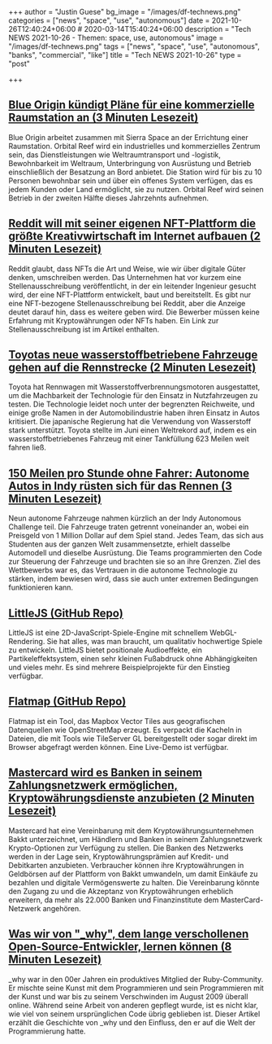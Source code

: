+++
author = "Justin Guese"
bg_image = "/images/df-technews.png"
categories = ["news", "space", "use", "autonomous"]
date = 2021-10-26T12:40:24+06:00 # 2020-03-14T15:40:24+06:00
description = "Tech NEWS 2021-10-26 - Themen: space, use, autonomous"
image = "/images/df-technews.png"
tags = ["news", "space", "use", "autonomous", "banks", "commercial", "like"]
title = "Tech NEWS 2021-10-26"
type = "post"

+++

## [Blue Origin kündigt Pläne für eine kommerzielle Raumstation an (3 Minuten Lesezeit)](https://www.engadget.com/orbital-reef-200848765.html)

 Blue Origin arbeitet zusammen mit Sierra Space an der Errichtung einer Raumstation. Orbital Reef wird ein industrielles und kommerzielles Zentrum sein, das Dienstleistungen wie Weltraumtransport und -logistik, Bewohnbarkeit im Weltraum, Unterbringung von Ausrüstung und Betrieb einschließlich der Besatzung an Bord anbietet. Die Station wird für bis zu 10 Personen bewohnbar sein und über ein offenes System verfügen, das es jedem Kunden oder Land ermöglicht, sie zu nutzen. Orbital Reef wird seinen Betrieb in der zweiten Hälfte dieses Jahrzehnts aufnehmen.

## [Reddit will mit seiner eigenen NFT-Plattform die größte Kreativwirtschaft im Internet aufbauen (2 Minuten Lesezeit)](https://markets.businessinsider.com/news/currencies/reddit-nft-marketplace-build-biggest-creator-economy-crypto-platform-job-2021-10)

 Reddit glaubt, dass NFTs die Art und Weise, wie wir über digitale Güter denken, umschreiben werden. Das Unternehmen hat vor kurzem eine Stellenausschreibung veröffentlicht, in der ein leitender Ingenieur gesucht wird, der eine NFT-Plattform entwickelt, baut und bereitstellt. Es gibt nur eine NFT-bezogene Stellenausschreibung bei Reddit, aber die Anzeige deutet darauf hin, dass es weitere geben wird. Die Bewerber müssen keine Erfahrung mit Kryptowährungen oder NFTs haben. Ein Link zur Stellenausschreibung ist im Artikel enthalten.

## [Toyotas neue wasserstoffbetriebene Fahrzeuge gehen auf die Rennstrecke (2 Minuten Lesezeit)](https://interestingengineering.com/toyotas-hydrogen-powered-vehicles-just-hit-the-race-tracks)

 Toyota hat Rennwagen mit Wasserstoffverbrennungsmotoren ausgestattet, um die Machbarkeit der Technologie für den Einsatz in Nutzfahrzeugen zu testen. Die Technologie leidet noch unter der begrenzten Reichweite, und einige große Namen in der Automobilindustrie haben ihren Einsatz in Autos kritisiert. Die japanische Regierung hat die Verwendung von Wasserstoff stark unterstützt. Toyota stellte im Juni einen Weltrekord auf, indem es ein wasserstoffbetriebenes Fahrzeug mit einer Tankfüllung 623 Meilen weit fahren ließ.

## [150 Meilen pro Stunde ohne Fahrer: Autonome Autos in Indy rüsten sich für das Rennen (3 Minuten Lesezeit)](https://news.yahoo.com/150-mph-without-driver-indy-101721543.html)

 Neun autonome Fahrzeuge nahmen kürzlich an der Indy Autonomous Challenge teil. Die Fahrzeuge traten getrennt voneinander an, wobei ein Preisgeld von 1 Million Dollar auf dem Spiel stand. Jedes Team, das sich aus Studenten aus der ganzen Welt zusammensetzte, erhielt dasselbe Automodell und dieselbe Ausrüstung. Die Teams programmierten den Code zur Steuerung der Fahrzeuge und brachten sie so an ihre Grenzen. Ziel des Wettbewerbs war es, das Vertrauen in die autonome Technologie zu stärken, indem bewiesen wird, dass sie auch unter extremen Bedingungen funktionieren kann.

## [LittleJS (GitHub Repo)](https://github.com/KilledByAPixel/LittleJS)

 LittleJS ist eine 2D-JavaScript-Spiele-Engine mit schnellem WebGL-Rendering. Sie hat alles, was man braucht, um qualitativ hochwertige Spiele zu entwickeln. LittleJS bietet positionale Audioeffekte, ein Partikeleffektsystem, einen sehr kleinen Fußabdruck ohne Abhängigkeiten und vieles mehr. Es sind mehrere Beispielprojekte für den Einstieg verfügbar.

## [Flatmap (GitHub Repo)](https://github.com/onthegomap/flatmap)

 Flatmap ist ein Tool, das Mapbox Vector Tiles aus geografischen Datenquellen wie OpenStreetMap erzeugt. Es verpackt die Kacheln in Dateien, die mit Tools wie TileServer GL bereitgestellt oder sogar direkt im Browser abgefragt werden können. Eine Live-Demo ist verfügbar.

## [Mastercard wird es Banken in seinem Zahlungsnetzwerk ermöglichen, Kryptowährungsdienste anzubieten (2 Minuten Lesezeit)](https://www.theverge.com/2021/10/25/22744786/mastercard-allow-banks-payments-network-provide-cryptocurrency-services)

 Mastercard hat eine Vereinbarung mit dem Kryptowährungsunternehmen Bakkt unterzeichnet, um Händlern und Banken in seinem Zahlungsnetzwerk Krypto-Optionen zur Verfügung zu stellen. Die Banken des Netzwerks werden in der Lage sein, Kryptowährungsprämien auf Kredit- und Debitkarten anzubieten. Verbraucher können ihre Kryptowährungen in Geldbörsen auf der Plattform von Bakkt umwandeln, um damit Einkäufe zu bezahlen und digitale Vermögenswerte zu halten. Die Vereinbarung könnte den Zugang zu und die Akzeptanz von Kryptowährungen erheblich erweitern, da mehr als 22.000 Banken und Finanzinstitute dem MasterCard-Netzwerk angehören.

## [Was wir von "_why", dem lange verschollenen Open-Source-Entwickler, lernen können (8 Minuten Lesezeit)](https://github.com/readme/featured/why-the-lucky-stiff)

 _why war in den 00er Jahren ein produktives Mitglied der Ruby-Community. Er mischte seine Kunst mit dem Programmieren und sein Programmieren mit der Kunst und war bis zu seinem Verschwinden im August 2009 überall online. Während seine Arbeit von anderen gepflegt wurde, ist es nicht klar, wie viel von seinem ursprünglichen Code übrig geblieben ist. Dieser Artikel erzählt die Geschichte von _why und den Einfluss, den er auf die Welt der Programmierung hatte.

